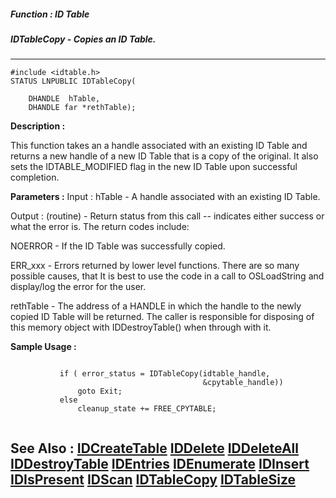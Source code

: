 ##### Function : ID Table
##### IDTableCopy - Copies an ID Table.
---
```
#include <idtable.h>
STATUS LNPUBLIC IDTableCopy(

	DHANDLE  hTable,
	DHANDLE far *rethTable);
```
**Description :**

This function takes an a handle associated with an existing ID Table and 
returns a new handle of a new ID Table that is a copy of the original.  It also 
sets the IDTABLE_MODIFIED flag in the new ID Table upon successful completion.

**Parameters :**
Input :
hTable  -  A handle associated with an existing ID Table.

Output :
(routine)  -  Return status from this call -- indicates either success or what the error is. The return codes include:

NOERROR - If the ID Table was successfully copied.

ERR_xxx - Errors returned by lower level functions.  There are so many possible causes, that It is best to use the code in a call to OSLoadString and display/log the error for the user.


rethTable  -  The address of a HANDLE in which the handle to the newly copied ID Table will be returned.  The caller is responsible for disposing of this memory object with IDDestroyTable() when through with it.


**Sample Usage :**
```

           if ( error_status = IDTableCopy(idtable_handle,
                                           &cpytable_handle))
               goto Exit;
           else
               cleanup_state += FREE_CPYTABLE;
     
```
**See Also :**
[IDCreateTable](/domino-c-api-docs/reference/Func/IDCreateTable)
[IDDelete](/domino-c-api-docs/reference/Func/IDDelete)
[IDDeleteAll](/domino-c-api-docs/reference/Func/IDDeleteAll)
[IDDestroyTable](/domino-c-api-docs/reference/Func/IDDestroyTable)
[IDEntries](/domino-c-api-docs/reference/Func/IDEntries)
[IDEnumerate](/domino-c-api-docs/reference/Func/IDEnumerate)
[IDInsert](/domino-c-api-docs/reference/Func/IDInsert)
[IDIsPresent](/domino-c-api-docs/reference/Func/IDIsPresent)
[IDScan](/domino-c-api-docs/reference/Func/IDScan)
[IDTableCopy](/domino-c-api-docs/reference/Func/IDTableCopy)
[IDTableSize](/domino-c-api-docs/reference/Func/IDTableSize)
---

